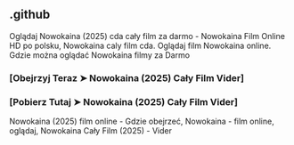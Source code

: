 ## .github

Oglądaj Nowokaina (2025) cda cały film za darmo - Nowokaina Film Online HD po polsku, Nowokaina caly film cda. Oglądaj film Nowokaina online. Gdzie można oglądać Nowokaina filmy za Darmo

### [Obejrzyj Teraz ➤ Nowokaina (2025) Cały Film Vider]

### [Pobierz Tutaj ➤ Nowokaina (2025) Cały Film Vider]

Nowokaina (2025) film online - Gdzie obejrzeć, Nowokaina - film online, oglądaj, Nowokaina Cały Film (2025) - Vider
